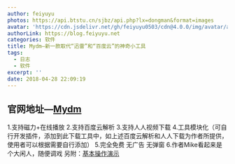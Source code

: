 ```yaml
---
author: feiyuyu
photos: https://api.btstu.cn/sjbz/api.php?lx=dongman&format=images
avatar: 'https://cdn.jsdelivr.net/gh/feiyuyu0503/cdn@4.0.0/img/avatar/avater.jpg'
authorLink: https://blog.feiyuyu.net
categories: 软件
title: Mydm—新一款取代“迅雷”和“百度云”的神奇小工具
tags:
  - 日志
  - 软件
excerpt: ''
date: 2018-04-28 22:09:19
---
```


官网地址—[Mydm](http://mydownload.ml/)
----------------------------------

1.支持磁力+在线播放 2.支持百度云解析 3.支持人人视频下载 4.工具模块化（可自行开发插件，添加到此下载工具中，如上述百度云解析和人人下载为作者所提供，使用者可以根据需要自行添加） 5.完全免费 无广告 无弹窗 6.作者Mike看起来是个大闲人，随便调戏 另附：[基本操作演示](http://mydmplus.com/res/Mydm/基本操作演示/)
